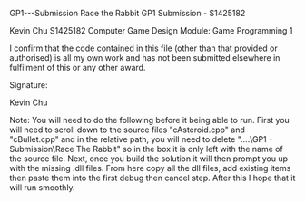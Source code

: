 GP1---Submission
Race the Rabbit GP1 Submission - S1425182

Kevin Chu S1425182 Computer Game Design Module: Game Programming 1

I confirm that the code contained in this file (other than that provided or authorised) 
is all my own work and has not been submitted elsewhere in fulfilment of this or any other award.

Signature:

Kevin Chu

Note: You will need to do the following before it being able to run. First you will need to scroll down to the source files "cAsteroid.cpp" and "cBullet.cpp" and in the relative path, you will need to delete "..\..\GP1 - Submission\Race The Rabbit\" so in the box it is only left with the name of the source file. Next, once you build the solution it will then prompt you up with the missing .dll files. From here copy all the dll files, add existing items then paste them into the first debug then cancel step. After this I hope that it will run smoothly.
